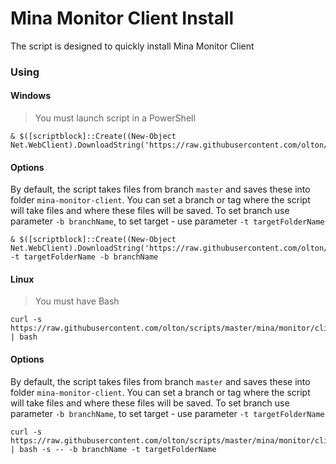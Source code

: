# Mina Monitor Client Install

The script is designed to quickly install Mina Monitor Client

### Using

#### Windows

>You must launch script in a PowerShell

```shell
& $([scriptblock]::Create((New-Object Net.WebClient).DownloadString('https://raw.githubusercontent.com/olton/scripts/master/mina/monitor/client/install.ps1')))
```

#### Options

By default, the script takes files from branch `master` and saves these into folder `mina-monitor-client`.
You can set a branch or tag where the script will take files and where these files will be saved.
To set branch use parameter `-b branchName`, to set target - use parameter `-t targetFolderName`

```shell
& $([scriptblock]::Create((New-Object Net.WebClient).DownloadString('https://raw.githubusercontent.com/olton/scripts/master/mina/monitor/client/install.ps1'))) -t targetFolderName -b branchName
```

#### Linux

>You must have Bash

```shell
curl -s https://raw.githubusercontent.com/olton/scripts/master/mina/monitor/client/install.sh | bash
```

#### Options

By default, the script takes files from branch `master` and saves these into folder `mina-monitor-client`.
You can set a branch or tag where the script will take files and where these files will be saved.
To  set branch use parameter `-b branchName`, to set target - use parameter `-t targetFolderName`

```shell
curl -s https://raw.githubusercontent.com/olton/scripts/master/mina/monitor/client/install.sh | bash -s -- -b branchName -t targetFolderName
```
